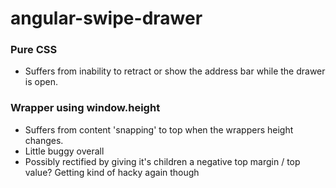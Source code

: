 # angular-swipe-drawer

### Pure CSS
- Suffers from inability to retract or show the address bar while the drawer is open.

### Wrapper using window.height
- Suffers from content 'snapping' to top when the wrappers height changes.
- Little buggy overall
- Possibly rectified by giving it's children a negative top margin / top value? Getting kind of hacky again though